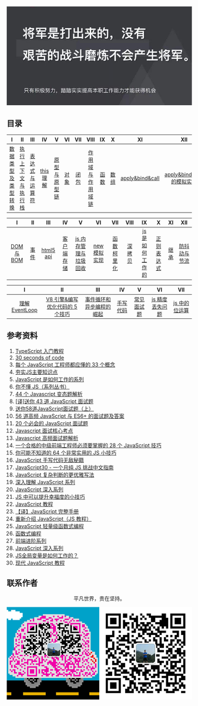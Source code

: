 ![image](./img/timg.jpg)
<br>

## 目录

|                                                                                    I                                                                                    |                                                                          II                                                                           |                                                                                 III                                                                                 |                                                          IV                                                           |                                                                            V                                                                             |                                                      VI                                                      |                                                     VII                                                      |                                                                                      VIII                                                                                      |                                                      IX                                                      |                                                      X                                                       |                                                            XI                                                            |                                                                                   XII                                                                                   |
| :---------------------------------------------------------------------------------------------------------------------------------------------------------------------: | :---------------------------------------------------------------------------------------------------------------------------------------------------: | :-----------------------------------------------------------------------------------------------------------------------------------------------------------------: | :-------------------------------------------------------------------------------------------------------------------: | :------------------------------------------------------------------------------------------------------------------------------------------------------: | :----------------------------------------------------------------------------------------------------------: | :----------------------------------------------------------------------------------------------------------: | :----------------------------------------------------------------------------------------------------------------------------------------------------------------------------: | :----------------------------------------------------------------------------------------------------------: | :----------------------------------------------------------------------------------------------------------: | :----------------------------------------------------------------------------------------------------------------------: | :---------------------------------------------------------------------------------------------------------------------------------------------------------------------: |
| [数据类型及类型转换](https://github.com/cs-learning-record/javascript-series/blob/master/javascript/%E6%95%B0%E6%8D%AE%E7%B1%BB%E5%9E%8B%E4%B8%8E%E8%BD%AC%E6%8D%A2.md) | [执行上下文与执行栈](https://github.com/cs-learning-record/javascript-series/blob/master/javascript/%E6%89%A7%E8%A1%8C%E4%B8%8A%E4%B8%8B%E6%96%87.md) | [表达式与运算符](https://github.com/cs-learning-record/javascript-series/blob/master/javascript/%E8%A1%A8%E8%BE%BE%E5%BC%8F%E4%B8%8E%E8%BF%90%E7%AE%97%E7%AC%A6.md) | [this 理解](https://github.com/cs-learning-record/javascript-series/blob/master/javascript/this%E7%90%86%E8%A7%A3.md) | [原型与原型链](https://github.com/cs-learning-record/javascript-series/blob/master/javascript/%E5%8E%9F%E5%9E%8B%E4%B8%8E%E5%8E%9F%E5%9E%8B%E9%93%BE.md) | [对象](https://github.com/cs-learning-record/javascript-series/blob/master/javascript/%E5%AF%B9%E8%B1%A1.md) | [闭包](https://github.com/cs-learning-record/javascript-series/blob/master/javascript/%E9%97%AD%E5%8C%85.md) | [作用域与作用域链](https://github.com/cs-learning-record/javascript-series/blob/master/javascript/%E4%BD%9C%E7%94%A8%E5%9F%9F%E4%B8%8E%E4%BD%9C%E7%94%A8%E5%9F%9F%E9%93%BE.md) | [函数](https://github.com/cs-learning-record/javascript-series/blob/master/javascript/%E5%87%BD%E6%95%B0.md) | [数组](https://github.com/cs-learning-record/javascript-series/blob/master/javascript/%E6%95%B0%E7%BB%84.md) | [apply&bind&call](https://github.com/cs-learning-record/javascript-series/blob/master/javascript/apply%26bind%26call.md) | [apply&bind&call 的模拟实现](https://github.com/cs-learning-record/javascript-series/blob/master/javascript/apply%26bind%26call%E6%A8%A1%E6%8B%9F%E5%AE%9E%E7%8E%B0.md) |

|                                                        I                                                        |                                                      II                                                      |                                                   III                                                   |                                                                      IV                                                                       |                                                                                              V                                                                                               |                                                                    VI                                                                     |                                                                      VII                                                                      |                                                          VIII                                                           |                                                                          IX                                                                          |                                                                       X                                                                       |                                                      XI                                                      |                                                                           XII                                                                            |
| :-------------------------------------------------------------------------------------------------------------: | :----------------------------------------------------------------------------------------------------------: | :-----------------------------------------------------------------------------------------------------: | :-------------------------------------------------------------------------------------------------------------------------------------------: | :------------------------------------------------------------------------------------------------------------------------------------------------------------------------------------------: | :---------------------------------------------------------------------------------------------------------------------------------------: | :-------------------------------------------------------------------------------------------------------------------------------------------: | :---------------------------------------------------------------------------------------------------------------------: | :--------------------------------------------------------------------------------------------------------------------------------------------------: | :-------------------------------------------------------------------------------------------------------------------------------------------: | :----------------------------------------------------------------------------------------------------------: | :------------------------------------------------------------------------------------------------------------------------------------------------------: |
| [DOM 与 BOM](https://github.com/cs-learning-record/javascript-series/blob/master/javascript/DOM%E4%B8%8EBOM.md) | [事件](https://github.com/cs-learning-record/javascript-series/blob/master/javascript/%E4%BA%8B%E4%BB%B6.md) | [html5 api](https://github.com/cs-learning-record/javascript-series/blob/master/javascript/html5api.md) | [客户端存储](https://github.com/cs-learning-record/javascript-series/blob/master/javascript/%E5%AE%A2%E6%88%B7%E7%AB%AF%E5%AD%98%E5%82%A8.md) | [js 内存管理与垃圾回收](https://github.com/cs-learning-record/javascript-series/blob/master/javascript/%E5%9E%83%E5%9C%BE%E5%9B%9E%E6%94%B6%E5%92%8C%E5%86%85%E5%AD%98%E7%AE%A1%E7%90%86.md) | [new 模拟实现](https://github.com/cs-learning-record/javascript-series/blob/master/javascript/new%E6%A8%A1%E6%8B%9F%E5%AE%9E%E7%8E%B0.md) | [函数柯里化](https://github.com/cs-learning-record/javascript-series/blob/master/javascript/%E5%87%BD%E6%95%B0%E6%9F%AF%E9%87%8C%E5%8C%96.md) | [深拷贝](https://github.com/cs-learning-record/javascript-series/blob/master/javascript/%E6%B7%B1%E6%8B%B7%E8%B4%9D.md) | [js 是如何工作的](https://github.com/cs-learning-record/javascript-series/blob/master/javascript/js%E5%A6%82%E4%BD%95%E5%B7%A5%E4%BD%9C%E7%9A%84.md) | [正则表达式](https://github.com/cs-learning-record/javascript-series/blob/master/javascript/%E6%AD%A3%E5%88%99%E8%A1%A8%E8%BE%BE%E5%BC%8F.md) | [继承](https://github.com/cs-learning-record/javascript-series/blob/master/javascript/%E7%BB%A7%E6%89%BF.md) | [防抖动与节流](https://github.com/cs-learning-record/javascript-series/blob/master/javascript/%E9%98%B2%E6%8A%96%E5%8A%A8%E4%B8%8E%E8%8A%82%E6%B5%81.md) |

|                                                                I                                                                |                                                                                                                   II                                                                                                                    |                                                                                                            III                                                                                                             |                                                                 IV                                                                 |                                                                       V                                                                       |                                                                              VI                                                                               |                                                                        VII                                                                         |
| :-----------------------------------------------------------------------------------------------------------------------------: | :-------------------------------------------------------------------------------------------------------------------------------------------------------------------------------------------------------------------------------------: | :------------------------------------------------------------------------------------------------------------------------------------------------------------------------------------------------------------------------: | :--------------------------------------------------------------------------------------------------------------------------------: | :-------------------------------------------------------------------------------------------------------------------------------------------: | :-----------------------------------------------------------------------------------------------------------------------------------------------------------: | :------------------------------------------------------------------------------------------------------------------------------------------------: |
| [理解 EventLoop](https://github.com/cs-learning-record/javascript-series/blob/master/javascript/%E7%90%86%E8%A7%A3EventLoop.md) | [V8 引擎&编写优化代码的 5 个技巧](https://github.com/cs-learning-record/javascript-series/blob/master/javascript/V8%E5%BC%95%E6%93%8E%26%E7%BC%96%E5%86%99%E4%BC%98%E5%8C%96%E4%BB%A3%E7%A0%81%E7%9A%845%E4%B8%AA%E6%8A%80%E5%B7%A7.md) | [事件循环和异步编程的崛起](https://github.com/cs-learning-record/javascript-series/blob/master/javascript/%E4%BA%8B%E4%BB%B6%E5%BE%AA%E7%8E%AF%E5%92%8C%E5%BC%82%E6%AD%A5%E7%BC%96%E7%A8%8B%E7%9A%84%E5%B4%9B%E8%B5%B7.md) | [手写代码](https://github.com/cs-learning-record/javascript-series/blob/master/javascript/%E6%89%8B%E5%86%99%E4%BB%A3%E7%A0%81.md) | [常见面试题](https://github.com/cs-learning-record/javascript-series/blob/master/javascript/%E5%B8%B8%E8%A7%81%E9%9D%A2%E8%AF%95%E9%A2%98.md) | [js 精度丢失问题](https://github.com/cs-learning-record/javascript-series/blob/master/javascript/js%E7%B2%BE%E5%BA%A6%E4%B8%A2%E5%A4%B1%E9%97%AE%E9%A2%98.md) | [js 中的位运算](https://github.com/cs-learning-record/javascript-series/blob/master/javascript/js%E4%B8%AD%E7%9A%84%E4%BD%8D%E8%BF%90%E7%AE%97.md) |

## 参考资料

1. [TypeScript 入门教程](https://github.com/xcatliu/typescript-tutorial)
2. [30 seconds of code](https://github.com/kujian/30-seconds-of-code)
3. [每个 JavaScript 工程师都应懂的 33 个概念](https://github.com/stephentian/33-js-concepts)
4. [夯实JS主要知识点](https://mp.weixin.qq.com/s/AxuMlXj7cG3ddL7ulNit4A)
5. [JavaScript 是如何工作的系列](https://github.com/qq449245884/xiaozhi)
6. [你不懂 JS（系列丛书）](https://github.com/getify/You-Dont-Know-JS/tree/1ed-zh-CN)
7. [44 个 Javascript 变态题解析](http://www.admin10000.com/document/9203.html)
8. [[译]送你 43 道 JavaScript 面试题](https://github.com/lydiahallie/javascript-questions/blob/master/zh-CN/README-zh_CN.md)
9. [送你58道JavaScript面试题（上）](https://mp.weixin.qq.com/s/PYD9jzcbEtooZYvuuYMf_Q)
10. [56 道高频 JavaScript 与 ES6+ 的面试题及答案](https://mp.weixin.qq.com/s/D76Bh59PkiCYPjK1mPSA4Q)
11. [20 个必会的 JavaScript 面试题](https://ly2011.github.io/blog/#/interview/20%E4%B8%AA%E5%BF%85%E4%BC%9A%E7%9A%84JavaScript%E9%9D%A2%E8%AF%95%E9%A2%98)
12. [Javascript 面试核心考点](https://mp.weixin.qq.com/s/Bk07WB9hBagL590RRjC4FA)
13. [Javascript 高频面试题解析](https://mp.weixin.qq.com/s/g5Cr0N32W_z9X3qIMLOX6Q)
14. [一个合格的中级前端工程师必须要掌握的 28 个 JavaScript 技巧](https://juejin.im/post/5cef46226fb9a07eaf2b7516)
15. [你可能不知道的 64 个非常实用的 JS 小技巧](https://mp.weixin.qq.com/s/V4u3hp1b2jqlrEe7tZIOOg)
16. [JavaScript 手写代码无敌秘籍](https://mp.weixin.qq.com/s/4uzNKQcKB5YJbtXF4NQyWg)
17. [JavaScript30 - 一个月纯 JS 挑战中文指南](https://github.com/soyaine/JavaScript30)
18. [JavaScript 复杂判断的更优雅写法](https://juejin.im/post/5bdfef86e51d453bf8051bf8)
19. [深入理解 JavaScript 系列](https://www.cnblogs.com/TomXu/archive/2011/12/15/2288411.html)
20. [JavaScript 深入系列](https://github.com/mqyqingfeng/Blog/issues/17)
21. [JS 中可以提升幸福度的小技巧](https://mp.weixin.qq.com/s/pu2NmyWCQM7oN8H_WRKheA)
22. [JavaScript 教程](https://wangdoc.com/javascript/)
23. [【译】JavaScript 完整手册](https://juejin.im/post/5bff57fee51d45021a167991)
24. [重新介绍 JavaScript（JS 教程）](https://developer.mozilla.org/zh-CN/docs/Web/JavaScript/A_re-introduction_to_JavaScript)
25. [JavaScript 轻量级函数式编程](https://wizardforcel.gitbooks.io/functional-light-js/content/)
26. [函数式编程](https://llh911001.gitbooks.io/mostly-adequate-guide-chinese/content/)
27. [前端进阶系列](https://github.com/yygmind/blog)
28. [JavaScript 深入系列](https://github.com/mqyqingfeng/Blog)
29. [JS全局变量是如何工作的？](https://mp.weixin.qq.com/s/VFZ7Fvly4Zk8bHi0X-tXuA)
30. [现代 JavaScript 教程](https://zh.javascript.info/)

## 联系作者

<div align="center">
    <p>
        平凡世界，贵在坚持。
    </p>
    <img src="./img/contact.png" />
</div>
